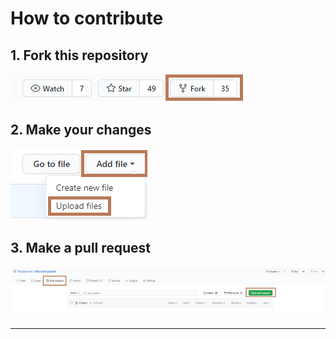 # How to contribute

## 1. Fork this repository

![fork](../img/contribution/fork.png)

## 2. Make your changes

![changes](../img/contribution/changes.png)

## 3. Make a pull request

![pr](../img/contribution/pr.png)

***